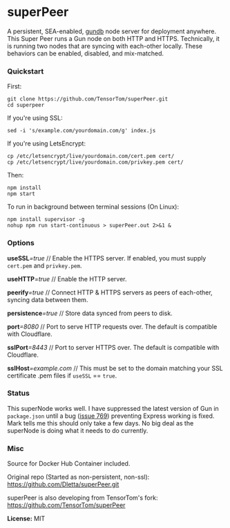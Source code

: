 # superPeer
A persistent, SEA-enabled, [gundb](https://github.com/amark/gun) node server for deployment anywhere. This Super Peer
runs a Gun node on both HTTP  and HTTPS. Technically, it is running two nodes that are syncing with each-other locally.
These behaviors can be enabled, disabled, and mix-matched.

### Quickstart
First:
```
git clone https://github.com/TensorTom/superPeer.git
cd superpeer
```
If you're using SSL:
```
sed -i 's/example.com/yourdomain.com/g' index.js
```
If you're using LetsEncrypt:
```
cp /etc/letsencrypt/live/yourdomain.com/cert.pem cert/
cp /etc/letsencrypt/live/yourdomain.com/privkey.pem cert/
```
Then:
```
npm install
npm start
```
To run in background between terminal sessions (On Linux):
```
npm install supervisor -g
nohup npm run start-continuous > superPeer.out 2>&1 &
```
### Options

**useSSL**_=true_ // Enable the HTTPS server. If enabled, you must supply `cert.pem` and `privkey.pem`.

**useHTTP**_=true_ // Enable the HTTP server.

**peerify**_=true_ // Connect HTTP & HTTPS servers as peers of each-other, syncing data between them.

**persistence**_=true_ // Store data synced from peers to disk.

**port**_=8080_ // Port to serve HTTP requests over. The default is compatible with Cloudflare.

**sslPort**_=8443_ // Port to server HTTPS over. The default is compatible with Cloudflare.

**sslHost**_=example.com_ // This must be set to the domain matching your SSL certificate .pem files if `useSSL` ==
`true`.

### Status

This superNode works well. I have suppressed the latest version of Gun in `package.json` until a bug
([issue 769](https://github.com/amark/gun/issues/769)) preventing Express working is fixed. Mark tells me this should
only take a few days. No big deal as the superNode is doing what it needs to do currently.

### Misc

Source for Docker Hub Container included.

Original repo (Started as non-persistent, non-ssl): https://github.com/Dletta/superPeer.git

superPeer is also developing from TensorTom's fork: https://github.com/TensorTom/superPeer

**License:** MIT
